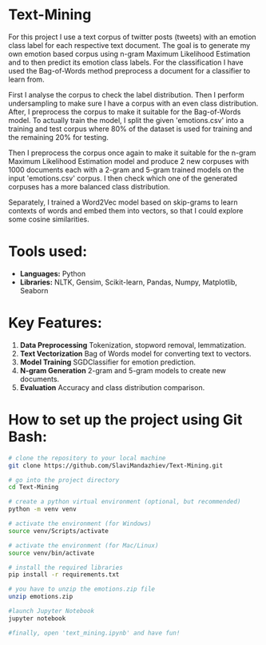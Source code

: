 # Text-Mining
For this project I use a text corpus of twitter posts (tweets) with an emotion class label for each respective text document. The goal is to generate my own emotion based corpus using n-gram Maximum Likelihood Estimation and to then predict its emotion class labels. For the classification I have used the Bag-of-Words method  preprocess a document for a classifier to learn from.

First I analyse the corpus to check the label distribution. Then I perform undersampling to make sure I have a corpus with an even class distribution. After, I preprocess the corpus to make it suitable for the Bag-of-Words model. To actually train the model, I split the given 'emotions.csv' into a training and test corpus where 80% of the dataset is used for training and the remaining 20% for testing.

Then I preprocess the corpus once again to make it suitable for the n-gram Maximum Likelihood Estimation model and produce 2 new corpuses with 1000 documents each with a 2-gram and 5-gram trained models on the input 'emotions.csv' corpus. I then check which one of the generated corpuses has a more balanced class distribution.

Separately, I trained a Word2Vec model based on skip-grams to learn contexts of words and embed them into vectors, so that I could explore some cosine similarities.

# Tools used:
- **Languages:** Python
- **Libraries:** NLTK, Gensim, Scikit-learn, Pandas, Numpy, Matplotlib, Seaborn

# Key Features:
1. **Data Preprocessing** Tokenization, stopword removal, lemmatization.  
2. **Text Vectorization** Bag of Words model for converting text to vectors.  
3. **Model Training** SGDClassifier for emotion prediction.  
4. **N-gram Generation** 2-gram and 5-gram models to create new documents.  
5. **Evaluation** Accuracy and class distribution comparison.

# How to set up the project using Git Bash:
```bash
# clone the repository to your local machine
git clone https://github.com/SlaviMandazhiev/Text-Mining.git

# go into the project directory
cd Text-Mining

# create a python virtual environment (optional, but recommended)
python -m venv venv

# activate the environment (for Windows)
source venv/Scripts/activate

# activate the environment (for Mac/Linux)
source venv/bin/activate

# install the required libraries
pip install -r requirements.txt

# you have to unzip the emotions.zip file
unzip emotions.zip

#launch Jupyter Notebook
jupyter notebook

#finally, open 'text_mining.ipynb' and have fun!


